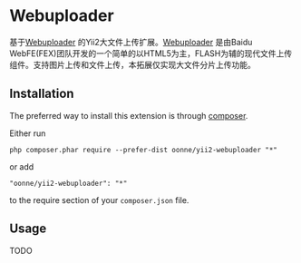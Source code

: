 Webuploader
============

基于[Webuploader](http://fex.baidu.com/webuploader/) 的Yii2大文件上传扩展。[Webuploader](http://fex.baidu.com/webuploader/) 是由Baidu WebFE(FEX)团队开发的一个简单的以HTML5为主，FLASH为辅的现代文件上传组件。支持图片上传和文件上传，本拓展仅实现大文件分片上传功能。


Installation
------------

The preferred way to install this extension is through [composer](http://getcomposer.org/download/).

Either run

```
php composer.phar require --prefer-dist oonne/yii2-webuploader "*"
```

or add

```
"oonne/yii2-webuploader": "*"
```

to the require section of your `composer.json` file.


Usage
-----

TODO
